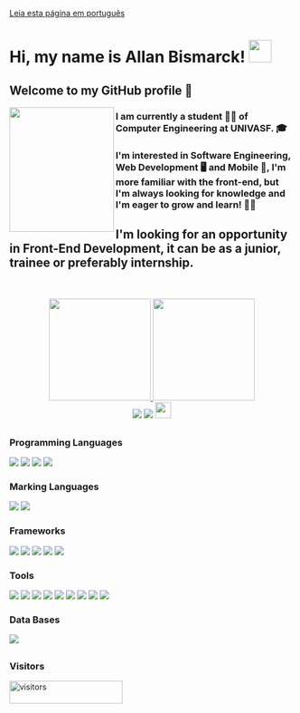 <a href="README_portuguese.md" target="_blank">Leia esta página em português</a>
# Hi, my name is Allan Bismarck! <img height="40em" width="40em" src="donkey-kong-dance.gif"/>
## Welcome to my GitHub profile 👋
<img align="left" height="220em" width="185em" src="doggo-good.gif"/> 

### I am currently a student 👨‍🎓 of Computer Engineering at UNIVASF. 🎓
### I'm interested in Software Engineering, Web Development 🖥️ and Mobile 📱, I'm more familiar with the front-end, but I'm always looking for knowledge and I'm eager to grow and learn! 👨‍💻
## I'm looking for an opportunity in Front-End Development, it can be as a junior, trainee or preferably internship.
<br/>
<br/>
<div align="center">
  <a href="https://github.com/AllanBismarck123">
  <img height="180em" src="https://github-readme-stats.vercel.app/api?username=AllanBismarck123&show_icons=true&theme=algolia&include_all_commits=true&count_private=true"/>
  <img height="180em" src="https://github-readme-stats.vercel.app/api/top-langs/?username=AllanBismarck123&layout=compact&langs_count=7&theme=algolia"/>
</div>

<div align="center">
    <a href="https://instagram.com/allan__bismarck" target="_blank"><img src="https://img.shields.io/badge/-Instagram-%23E4405F?style=for-the-badge&logo=instagram&logoColor=white" target="_blank"></a>
    <a href="https://www.linkedin.com/in/allan-bismarck" target="_blank"><img src="https://img.shields.io/badge/-LinkedIn-%230077B5?style=for-the-badge&logo=linkedin&logoColor=white" target="_blank"></a>   
  <a><img height="28" src="https://img.shields.io/badge/E--MAIL-allan__b95%40outlook.com-green?style=flat-square&logo=microsoftoutlook"</a>
</div>
  
##
### Programming Languages
<div style="display: inline_block">
  <a target="_blank"><img src="https://img.shields.io/badge/-JavaScript-%23E4405F?style=for-the-badge&logo=javascript&logoColor=yellow&color=black" target="_blank"></a>
  <a href="https://instagram.com/allan__bismarck" target="_blank"><img src="https://img.shields.io/badge/-Dart-%23E4405F?style=for-the-badge&logo=Dart&logoColor=green&color=blue" target="_blank"></a>
  <a href="https://instagram.com/allan__bismarck" target="_blank"><img src="https://img.shields.io/badge/-Python-%23E4405F?style=for-the-badge&logo=Python&logoColor=white&color=blue" target="_blank"></a>
  <a href="https://instagram.com/allan__bismarck" target="_blank"><img src="https://img.shields.io/badge/-C-%23E4405F?style=for-the-badge&logo=C&logoColor=green&color=blue" target="_blank"></a>
</div>

### Marking Languages
<div style="display: inline_block">
  <a target="_blank"><img src="https://img.shields.io/badge/-HTML-%23E4405F?style=for-the-badge&logo=html5&logoColor=yellow&color=black" target="_blank"></a>
  <a href="https://instagram.com/allan__bismarck" target="_blank"><img src="https://img.shields.io/badge/-CSS-%23E4405F?style=for-the-badge&logo=CSS3&logoColor=green&color=blue" target="_blank"></a>
</div>

### Frameworks
<div style="display: inline_block">
  <a target="_blank"><img src="https://img.shields.io/badge/-VueJS-%23E4405F?style=for-the-badge&logo=Vue.js&logoColor=yellow&color=black" target="_blank"></a>
  <a target="_blank"><img src="https://img.shields.io/badge/-React-%23E4405F?style=for-the-badge&logo=react&logoColor=green&color=blue" target="_blank"></a>
  <a target="_blank"><img src="https://img.shields.io/badge/-Flutter-%23E4405F?style=for-the-badge&logo=flutter&logoColor=green&color=blue" target="_blank"></a>
  <a target="_blank"><img src="https://img.shields.io/badge/-Material Design-%23E4405F?style=for-the-badge&logo=Material Design&logoColor=white&color=blue" target="_blank"></a>
  <a target="_blank"><img src="https://img.shields.io/badge/-Material Design Icons-%23E4405F?style=for-the-badge&logo=materialdesignicons&logoColor=green&color=blue" target="_blank"></a>
</div>

### Tools
<div style="display: inline_block">
  <a target="_blank"><img src="https://img.shields.io/badge/-TypeScript-%23E4405F?style=for-the-badge&logo=typescript&logoColor=yellow&color=black" target="_blank"></a>
  <a target="_blank"><img src="https://img.shields.io/badge/-Axios-%23E4405F?style=for-the-badge&logo=axios&logoColor=green&color=blue" target="_blank"></a>
  <a target="_blank"><img src="https://img.shields.io/badge/-Figma-%23E4405F?style=for-the-badge&logo=Figma&logoColor=green&color=blue" target="_blank"></a>
  <a target="_blank"><img src="https://img.shields.io/badge/-Corel Draw-%23E4405F?style=for-the-badge&logo=CorelDraw&logoColor=white&color=blue" target="_blank"></a>
  <a target="_blank"><img src="https://img.shields.io/badge/-Photoshop-%23E4405F?style=for-the-badge&logo=photoshop&logoColor=green&color=blue" target="_blank"></a>
  <a target="_blank"><img src="https://img.shields.io/badge/-Visual Studio Code-%23E4405F?style=for-the-badge&logo=visualstudiocode&logoColor=green&color=blue" target="_blank"></a>
  <a target="_blank"><img src="https://img.shields.io/badge/-Postman-%23E4405F?style=for-the-badge&logo=postman&logoColor=green&color=blue" target="_blank"></a>
  <a target="_blank"><img src="https://img.shields.io/badge/-Git-%23E4405F?style=for-the-badge&logo=git&logoColor=green&color=blue" target="_blank"></a>
  <a target="_blank"><img src="https://img.shields.io/badge/-Git Hub-%23E4405F?style=for-the-badge&logo=github&logoColor=green&color=blue" target="_blank"></a>
</div>
  
### Data Bases
   <a target="_blank"><img src="https://img.shields.io/badge/-PostgreSQL-%23E4405F?style=for-the-badge&logo=postgresql&logoColor=green&color=black" target="_blank"></a>
  
##
<h3> Visitors </h3>  
<div>
  <img align="center" alt="visitors" height="40" width="200" src="https://komarev.com/ghpvc/?username=AllanBismarck123&color=green" alt="AllanBismarck123" />
</div>  
